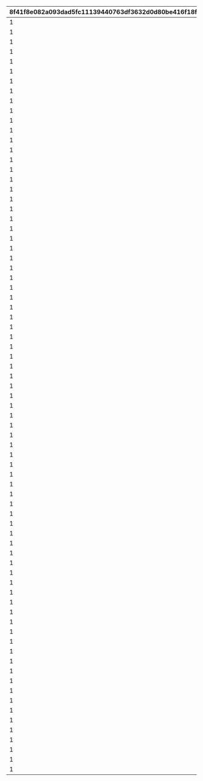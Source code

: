 |8f41f8e082a093dad5fc11139440763df3632d0d80be416f18fba0f2ee6d802d|64fc6b94eee973b9dc81bf8633be4112a84c5a35c270100802d692bf9eb642b5|2c64a8dadfdd3bcb033d17957524949af2902fe6b160b89f81fdba879d5bc357|d38c020f9444a056a4da9c5e039c3ab6d20a4805f31770fc6246891773808509|88ca35a29d5f784f1234f429b298b95ab334598504db5e618e7c20cc900f6394|f21972734906b2bea3abd3e1f4a5ad0ba07bb173bf8d5b33f057fc61143594fa|031024180e3fdbf68dafcbcc47ae6432d124c9348f3eed3b6dc5e724578151c2|2b0d2a217f840af25a2184a2e6cef2fd8817cfe829ee6f4a116188d86b66a1eb|
| --- | --- | --- | --- | --- | --- | --- | --- |
|1|4|5|3|111|104|2|200|
|1|4|5|3|211|14|2|2|
|1|4|5|3|311|103|2|2|
|1|4|5|3|411|102|2|2|
|1|4|5|3|511|104|2|200|
|1|4|5|3|611|1|2|250|
|1|4|5|3|711|101|2|3|
|1|4|5|3|811|100|2|3|
|1|4|5|3|911|104|2|200|
|1|4|5|3|1011|1|2|250|
|1|4|5|3|1111|3|2|250|
|1|4|5|3|1112|5|2|250|
|1|4|5|3|1211|6|2|150|
|1|4|5|3|1212|7|2|150|
|1|4|5|3|1311|104|2|200|
|1|4|5|3|1411|103|2|2|
|1|4|5|3|1511|102|2|2|
|1|4|5|3|1611|1|2|250|
|1|4|5|3|1711|104|2|200|
|1|4|5|3|1811|2|2|500|
|1|4|5|3|1812|4|2|500|
|1|4|5|3|1911|101|2|3|
|1|4|5|3|2011|100|2|3|
|1|4|5|3|2111|104|2|200|
|1|4|5|3|2211|1|2|250|
|1|4|5|3|2311|100|2|3|
|1|4|5|3|2411|101|2|3|
|1|4|5|3|2511|104|2|200|
|1|4|5|3|2611|2|2|500|
|1|4|5|3|2612|4|2|500|
|1|4|5|3|2711|6|2|150|
|1|4|5|3|2712|7|2|150|
|1|4|5|3|2811|2|2|500|
|1|4|5|3|2812|4|2|500|
|1|4|5|3|2911|104|2|200|
|1|4|5|3|3011|3|2|250|
|1|4|5|3|3012|5|2|250|
|1|4|5|3|3111|100|2|3|
|1|4|5|3|3211|101|2|3|
|1|4|5|3|3311|104|2|200|
|1|4|5|3|3411|100|2|2|
|1|4|5|3|3511|104|2|200|
|1|4|5|3|3611|103|2|1|
|1|4|5|3|3711|102|2|1|
|1|4|5|3|3811|2|2|250|
|1|4|5|3|3812|4|2|250|
|1|4|5|3|3911|102|2|1|
|1|4|5|3|4011|104|2|200|
|1|4|5|3|4111|100|2|2|
|1|4|5|3|4211|6|2|150|
|1|4|5|3|4212|7|2|150|
|1|4|5|3|4311|104|2|200|
|1|4|5|3|4411|103|2|1|
|1|4|5|3|4511|104|2|200|
|1|4|5|3|4611|101|2|2|
|1|4|5|3|4711|102|2|1|
|1|4|5|3|4811|104|2|200|
|1|4|5|3|4911|103|2|1|
|1|4|5|3|5011|104|2|200|
|1|4|5|3|5111|101|2|2|
|1|4|5|3|5211|102|2|1|
|1|4|5|3|5311|104|2|200|
|1|4|5|3|5411|6|2|150|
|1|4|5|3|5412|7|2|150|
|1|4|5|3|5511|103|2|1|
|1|4|5|3|5611|104|2|200|
|1|4|5|3|5711|100|2|2|
|1|4|5|3|5811|101|2|2|
|1|4|5|3|5911|103|2|1|
|1|4|5|3|6011|104|2|200|
|1|4|5|3|6111|102|2|1|
|1|4|5|3|6211|2|2|250|
|1|4|5|3|6212|4|2|250|
|1|4|5|3|6311|104|2|200|
|1|4|5|3|6411|103|2|1|
|1|4|5|3|6511|102|2|1|
|1|4|5|3|6611|104|2|200|